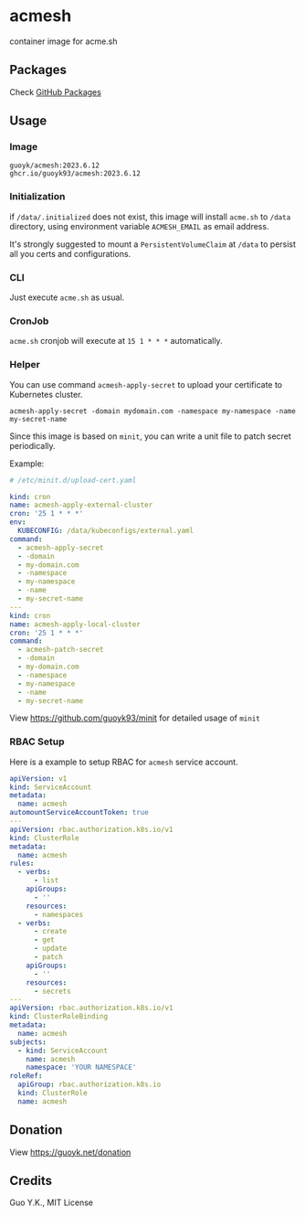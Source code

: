 # acmesh

container image for acme.sh

## Packages

Check [GitHub Packages](https://github.com/guoyk93/acmesh/pkgs/container/acmesh)

## Usage

### Image

```
guoyk/acmesh:2023.6.12
ghcr.io/guoyk93/acmesh:2023.6.12
```

### Initialization

if `/data/.initialized` does not exist, this image will install `acme.sh` to `/data` directory, using environment variable `ACMESH_EMAIL` as email address.

It's strongly suggested to mount a `PersistentVolumeClaim` at `/data` to persist all you certs and configurations.

### CLI

Just execute `acme.sh` as usual.

### CronJob

`acme.sh` cronjob will execute at `15 1 * * *` automatically.

### Helper

You can use command `acmesh-apply-secret` to upload your certificate to Kubernetes cluster.

```shell
acmesh-apply-secret -domain mydomain.com -namespace my-namespace -name my-secret-name
```

Since this image is based on `minit`, you can write a unit file to patch secret periodically.

Example:

```yaml
# /etc/minit.d/upload-cert.yaml

kind: cron
name: acmesh-apply-external-cluster
cron: '25 1 * * *'
env:
  KUBECONFIG: /data/kubeconfigs/external.yaml
command:
  - acmesh-apply-secret
  - -domain
  - my-domain.com
  - -namespace
  - my-namespace
  - -name
  - my-secret-name
---
kind: cron
name: acmesh-apply-local-cluster
cron: '25 1 * * *'
command:
  - acmesh-patch-secret
  - -domain
  - my-domain.com
  - -namespace
  - my-namespace
  - -name
  - my-secret-name
```

View <https://github.com/guoyk93/minit> for detailed usage of `minit`

### RBAC Setup

Here is a example to setup RBAC for `acmesh` service account.

```yaml
apiVersion: v1
kind: ServiceAccount
metadata:
  name: acmesh
automountServiceAccountToken: true
---
apiVersion: rbac.authorization.k8s.io/v1
kind: ClusterRole
metadata:
  name: acmesh
rules:
  - verbs:
      - list
    apiGroups:
      - ''
    resources:
      - namespaces
  - verbs:
      - create
      - get
      - update
      - patch
    apiGroups:
      - ''
    resources:
      - secrets
---
apiVersion: rbac.authorization.k8s.io/v1
kind: ClusterRoleBinding
metadata:
  name: acmesh
subjects:
  - kind: ServiceAccount
    name: acmesh
    namespace: 'YOUR NAMESPACE'
roleRef:
  apiGroup: rbac.authorization.k8s.io
  kind: ClusterRole
  name: acmesh
```

## Donation

View <https://guoyk.net/donation>

## Credits

Guo Y.K., MIT License
